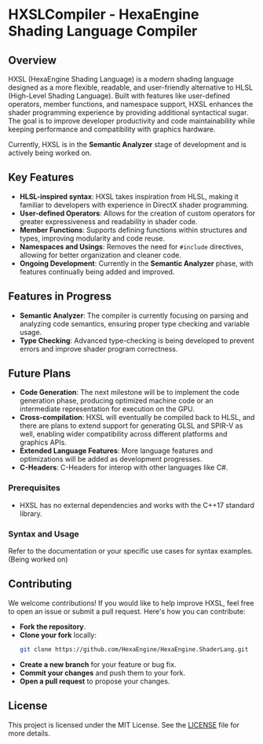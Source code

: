 # HXSLCompiler - HexaEngine Shading Language Compiler

## Overview

HXSL (HexaEngine Shading Language) is a modern shading language designed as a more flexible, readable, and user-friendly alternative to HLSL (High-Level Shading Language). Built with features like user-defined operators, member functions, and namespace support, HXSL enhances the shader programming experience by providing additional syntactical sugar. The goal is to improve developer productivity and code maintainability while keeping performance and compatibility with graphics hardware.

Currently, HXSL is in the **Semantic Analyzer** stage of development and is actively being worked on.

## Key Features

- **HLSL-inspired syntax**: HXSL takes inspiration from HLSL, making it familiar to developers with experience in DirectX shader programming.
- **User-defined Operators**: Allows for the creation of custom operators for greater expressiveness and readability in shader code.
- **Member Functions**: Supports defining functions within structures and types, improving modularity and code reuse.
- **Namespaces and Usings**: Removes the need for `#include` directives, allowing for better organization and cleaner code.
- **Ongoing Development**: Currently in the **Semantic Analyzer** phase, with features continually being added and improved.

## Features in Progress

- **Semantic Analyzer**: The compiler is currently focusing on parsing and analyzing code semantics, ensuring proper type checking and variable usage.
- **Type Checking**: Advanced type-checking is being developed to prevent errors and improve shader program correctness.

## Future Plans

- **Code Generation**: The next milestone will be to implement the code generation phase, producing optimized machine code or an intermediate representation for execution on the GPU.
- **Cross-compilation**: HXSL will eventually be compiled back to HLSL, and there are plans to extend support for generating GLSL and SPIR-V as well, enabling wider compatibility across different platforms and graphics APIs.
- **Extended Language Features**: More language features and optimizations will be added as development progresses.
- **C-Headers**: C-Headers for interop with other languages like C#.

### Prerequisites

- HXSL has no external dependencies and works with the C++17 standard library.

### Syntax and Usage

Refer to the documentation or your specific use cases for syntax examples. (Being worked on)

## Contributing

We welcome contributions! If you would like to help improve HXSL, feel free to open an issue or submit a pull request. Here's how you can contribute:

- **Fork the repository**.
- **Clone your fork** locally:
    ```bash
    git clone https://github.com/HexaEngine/HexaEngine.ShaderLang.git
    ```
- **Create a new branch** for your feature or bug fix.
- **Commit your changes** and push them to your fork.
- **Open a pull request** to propose your changes.

## License

This project is licensed under the MIT License. See the [LICENSE](https://github.com/HexaEngine/HexaEngine.ShaderLang/blob/master/LICENSE.txt) file for more details.

